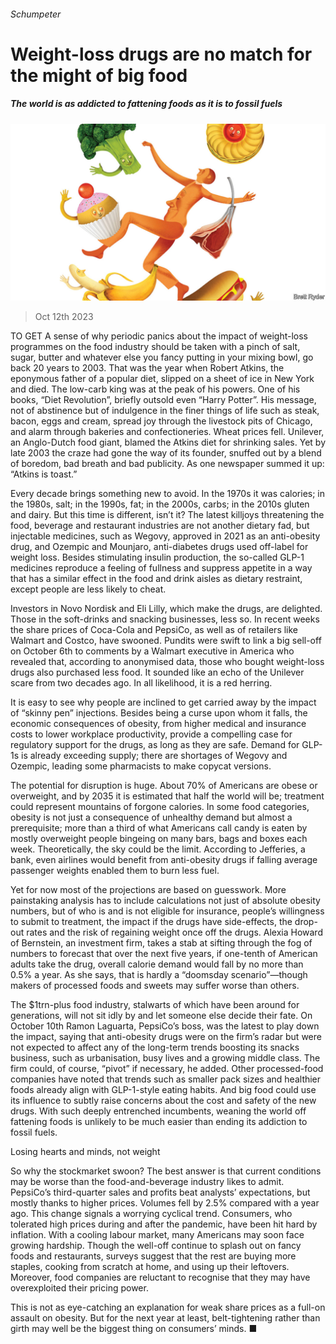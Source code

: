 ###### Schumpeter

# Weight-loss drugs are no match for the might of big food 

##### The world is as addicted to fattening foods as it is to fossil fuels 

![image](images/20231014_WBD000.jpg) 

> Oct 12th 2023 

TO GET A sense of why periodic panics about the impact of weight-loss programmes on the food industry should be taken with a pinch of salt, sugar, butter and whatever else you fancy putting in your mixing bowl, go back 20 years to 2003. That was the year when Robert Atkins, the eponymous father of a popular diet, slipped on a sheet of ice in New York and died. The low-carb king was at the peak of his powers. One of his books, “Diet Revolution”, briefly outsold even “Harry Potter”. His message, not of abstinence but of indulgence in the finer things of life such as steak, bacon, eggs and cream, spread joy through the livestock pits of Chicago, and alarm through bakeries and confectioneries. Wheat prices fell. Unilever, an Anglo-Dutch food giant, blamed the Atkins diet for shrinking sales. Yet by late 2003 the craze had gone the way of its founder, snuffed out by a blend of boredom, bad breath and bad publicity. As one newspaper summed it up: “Atkins is toast.”

Every decade brings something new to avoid. In the 1970s it was calories; in the 1980s, salt; in the 1990s, fat; in the 2000s, carbs; in the 2010s gluten and dairy. But this time is different, isn’t it? The latest killjoys threatening the food, beverage and restaurant industries are not another dietary fad, but injectable medicines, such as Wegovy, approved in 2021 as an anti-obesity drug, and Ozempic and Mounjaro, anti-diabetes drugs used off-label for weight loss. Besides stimulating insulin production, the so-called GLP-1 medicines reproduce a feeling of fullness and suppress appetite in a way that has a similar effect in the food and drink aisles as dietary restraint, except people are less likely to cheat. 

Investors in Novo Nordisk and Eli Lilly, which make the drugs, are delighted. Those in the soft-drinks and snacking businesses, less so. In recent weeks the share prices of Coca-Cola and PepsiCo, as well as of retailers like Walmart and Costco, have swooned. Pundits were swift to link a big sell-off on October 6th to comments by a Walmart executive in America who revealed that, according to anonymised data, those who bought weight-loss drugs also purchased less food. It sounded like an echo of the Unilever scare from two decades ago. In all likelihood, it is a red herring.

It is easy to see why people are inclined to get carried away by the impact of “skinny pen” injections. Besides being a curse upon whom it falls, the economic consequences of obesity, from higher medical and insurance costs to lower workplace productivity, provide a compelling case for regulatory support for the drugs, as long as they are safe. Demand for GLP-1s is already exceeding supply; there are shortages of Wegovy and Ozempic, leading some pharmacists to make copycat versions. 

The potential for disruption is huge. About 70% of Americans are obese or overweight, and by 2035 it is estimated that half the world will be; treatment could represent mountains of forgone calories. In some food categories, obesity is not just a consequence of unhealthy demand but almost a prerequisite; more than a third of what Americans call candy is eaten by mostly overweight people bingeing on many bars, bags and boxes each week. Theoretically, the sky could be the limit. According to Jefferies, a bank, even airlines would benefit from anti-obesity drugs if falling average passenger weights enabled them to burn less fuel.

Yet for now most of the projections are based on guesswork. More painstaking analysis has to include calculations not just of absolute obesity numbers, but of who is and is not eligible for insurance, people’s willingness to submit to treatment, the impact if the drugs have side-effects, the drop-out rates and the risk of regaining weight once off the drugs. Alexia Howard of Bernstein, an investment firm, takes a stab at sifting through the fog of numbers to forecast that over the next five years, if one-tenth of American adults take the drug, overall calorie demand would fall by no more than 0.5% a year. As she says, that is hardly a “doomsday scenario”—though makers of processed foods and sweets may suffer worse than others.

The $1trn-plus food industry, stalwarts of which have been around for generations, will not sit idly by and let someone else decide their fate. On October 10th Ramon Laguarta, PepsiCo’s boss, was the latest to play down the impact, saying that anti-obesity drugs were on the firm’s radar but were not expected to affect any of the long-term trends boosting its snacks business, such as urbanisation, busy lives and a growing middle class. The firm could, of course, “pivot” if necessary, he added. Other processed-food companies have noted that trends such as smaller pack sizes and healthier foods already align with GLP-1-style eating habits. And big food could use its influence to subtly raise concerns about the cost and safety of the new drugs. With such deeply entrenched incumbents, weaning the world off fattening foods is unlikely to be much easier than ending its addiction to fossil fuels.

Losing hearts and minds, not weight 

So why the stockmarket swoon? The best answer is that current conditions may be worse than the food-and-beverage industry likes to admit. PepsiCo’s third-quarter sales and profits beat analysts’ expectations, but mostly thanks to higher prices. Volumes fell by 2.5% compared with a year ago. This change signals a worrying cyclical trend. Consumers, who tolerated high prices during and after the pandemic, have been hit hard by inflation. With a cooling labour market, many Americans may soon face growing hardship. Though the well-off continue to splash out on fancy foods and restaurants, surveys suggest that the rest are buying more staples, cooking from scratch at home, and using up their leftovers. Moreover, food companies are reluctant to recognise that they may have overexploited their pricing power.

This is not as eye-catching an explanation for weak share prices as a full-on assault on obesity. But for the next year at least, belt-tightening rather than girth may well be the biggest thing on consumers’ minds. ■






